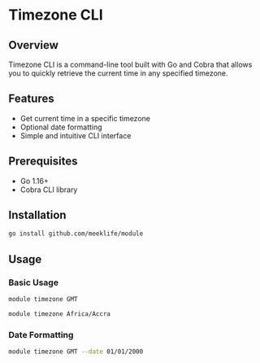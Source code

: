 # Timezone CLI

## Overview

Timezone CLI is a command-line tool built with Go and Cobra that allows you to quickly retrieve the current time in any specified timezone.

## Features

- Get current time in a specific timezone
- Optional date formatting
- Simple and intuitive CLI interface

## Prerequisites

- Go 1.16+
- Cobra CLI library

## Installation

```bash
go install github.com/meeklife/module
```

## Usage

### Basic Usage

```bash
module timezone GMT
```

```bash
module timezone Africa/Accra
```

### Date Formatting

```bash
module timezone GMT --date 01/01/2000
```
